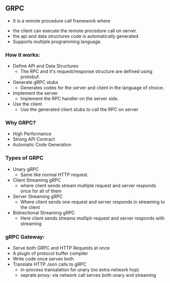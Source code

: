 ## GRPC
* It is a remote procedure call framework where 
- the client can execute the remote procedure call on server.
- the api and data structures code is automatically generated.
- Supports multiple programming language.

### How it works:

* Define API and Data Structures
    - The RPC and it's request/response structure are defined using protobuf.
* Generate gRPC stubs
    - Generates codes for the server and client in the language of choice.
* Implement the server
    - Implement the RPC handler on the server side.
* Use the client
    - Use the generated client stubs to call the RPC on server

### Why GRPC?

* High Performance
* Strong API Contract
* Automatic Code Generation

### Types of GRPC

* Unary gRPC
    - Same like normal HTTP request.
* Client Streaming gRPC
    - where client sends stream multiple request and server responds once for all of them
* Server Streaming gRPC
    - Where client sends one request and server responds in streaming to the client
* Bidirectional Streaming gRPC
    - Here client sends streams mutliplr request and server responds with streaming

### gRPC Gateway:

* Serve both GRPC and HTTP Requests at once
* A plugin of protocol buffer compiler
* Write code once serves both
* Translate HTTP Json calls to gRPC
    - in-process transalation for unary (no extra network hop)
    - seprate proxy: via network call serves both unary and streaming 


